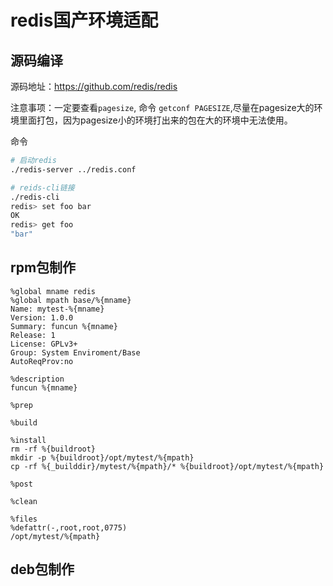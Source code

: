 # redis国产环境适配

## 源码编译

源码地址：https://github.com/redis/redis

注意事项：一定要查看`pagesize`, 命令 `getconf PAGESIZE`,尽量在pagesize大的环境里面打包，因为pagesize小的环境打出来的包在大的环境中无法使用。

命令

```bash
# 启动redis
./redis-server ../redis.conf

# reids-cli链接
./redis-cli
redis> set foo bar
OK
redis> get foo
"bar"
```

## rpm包制作

```text
%global mname redis
%global mpath base/%{mname}
Name: mytest-%{mname}
Version: 1.0.0
Summary: funcun %{mname}
Release: 1
License: GPLv3+
Group: System Enviroment/Base
AutoReqProv:no

%description
funcun %{mname}

%prep

%build

%install
rm -rf %{buildroot}
mkdir -p %{buildroot}/opt/mytest/%{mpath}
cp -rf %{_builddir}/mytest/%{mpath}/* %{buildroot}/opt/mytest/%{mpath}

%post

%clean

%files
%defattr(-,root,root,0775)
/opt/mytest/%{mpath}
```

## deb包制作